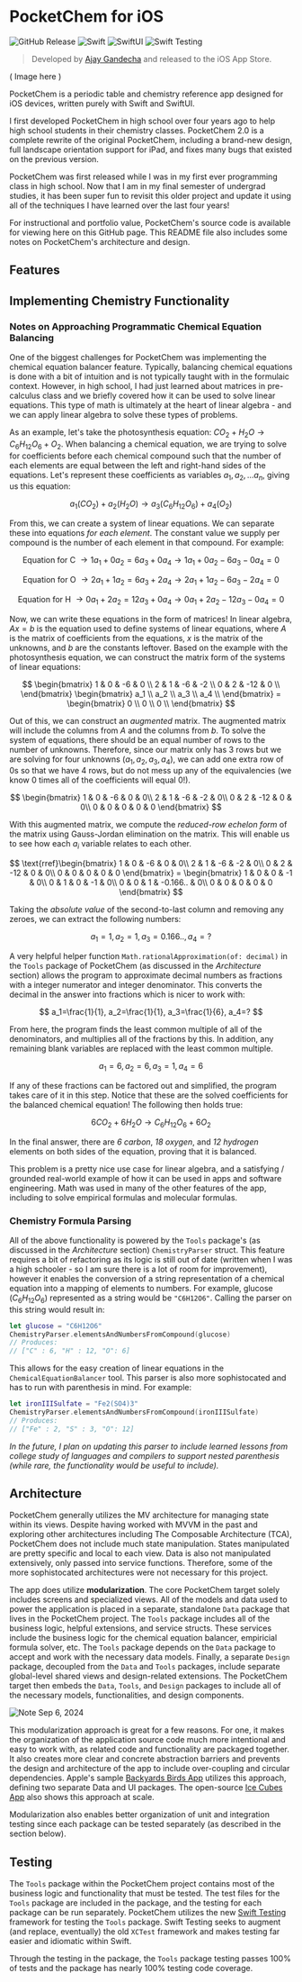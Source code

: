 # PocketChem for iOS

![GitHub Release](https://img.shields.io/github/v/release/ajaygandecha/pocketchem)
![Swift](https://img.shields.io/badge/-Swift-05122A?style=flat&logo=swift)
![SwiftUI](https://img.shields.io/badge/-SwiftUI-05122A?style=flat&logo=swift&logoColor=03c3ff)
![Swift Testing](https://img.shields.io/badge/-Swift_Testing-05122A?style=flat&logo=swift&logoColor=48a424)

> Developed by [Ajay Gandecha](https://github.com/ajaygandecha) and released to the iOS App Store.

( Image here )

PocketChem is a periodic table and chemistry reference app designed for iOS devices, written purely with Swift and SwiftUI.

I first developed PocketChem in high school over four years ago to help high school students in their chemistry classes. PocketChem 2.0 is a complete rewrite of the original PocketChem, including a brand-new design, full landscape orientation support for iPad, and fixes many bugs that existed on the previous version.

PocketChem was first released while I was in my first ever programming class in high school. Now that I am in my final semester of undergrad studies, it has been super fun to revisit this older project and update it using all of the techniques I have learned over the last four years!

For instructional and portfolio value, PocketChem's source code is available for viewing here on this GitHub page. This README file also includes some notes on PocketChem's architecture and design.

## Features



## Implementing Chemistry Functionality

### Notes on Approaching Programmatic Chemical Equation Balancing

One of the biggest challenges for PocketChem was implementing the chemical equation balancer feature. Typically, balancing chemical equations is done with a bit of intuition and is not typically taught with in the formulaic context. However, in high school, I had just learned about matrices in pre-calculus class and we briefly covered how it can be used to solve linear equations. This type of math is ultimately at the heart of linear algebra - and we can apply linear algebra to solve these types of problems.

As an example, let's take the photosynthesis equation: $CO_2+H_2O \rightarrow C_6H_{12}O_6+O_2$. When balancing a chemical equation, we are trying to solve for coefficients before each chemical compound such that the number of each elements are equal between the left and right-hand sides of the equations. Let's represent these coefficients as variables $a_1,a_2,...a_n$, giving us this equation:

$$
a_1\left(CO_2\right)+a_2\left(H_2O\right) \rightarrow a_3\left(C_6H_{12}O_6\right)+a_4\left(O_2\right)
$$

From this, we can create a system of linear equations. We can separate these into equations *for each element*. The constant value we supply per compound is the number of each element in that compound. For example:

$$
\text{Equation for C  } \rightarrow 1a_1 + 0a_2 = 6a_3 + 0a_4 \rightarrow 1a_1 + 0a_2 - 6a_3 - 0a_4 = 0
$$

$$
\text{Equation for O  } \rightarrow 2a_1 + 1a_2 = 6a_3 + 2a_4 \rightarrow 2a_1 + 1a_2 - 6a_3 - 2a_4 = 0
$$

$$
\text{Equation for H  } \rightarrow 0a_1 + 2a_2 = 12a_3 + 0a_4 \rightarrow 0a_1 + 2a_2 - 12a_3 - 0a_4 = 0
$$

Now, we can write these equations in the form of matrices! In linear algebra, $Ax=b$ is the equation used to define systems of linear equations, where $A$ is the matrix of coefficients from the equations, $x$ is the matrix of the unknowns, and $b$ are the constants leftover. Based on the example with the photosynthesis equation, we can construct the matrix form of the systems of linear equations:

$$
\begin{bmatrix} 
1 & 0 & -6 & 0 \\
2 & 1 & -6 & -2 \\
0 & 2 & -12 & 0 \\
\end{bmatrix}
\begin{bmatrix} 
a_1 \\
a_2 \\
a_3 \\
a_4 \\
\end{bmatrix} = 
\begin{bmatrix} 
0 \\
0 \\
0 \\
\end{bmatrix}
$$

Out of this, we can construct an *augmented* matrix. The augmented matrix will include the columns from $A$ and the columns from $b$. To solve the system of equations, there should be an equal number of rows to the number of unknowns. Therefore, since our matrix only has 3 rows but we are solving for four unknowns ($a_1,a_2,a_3,a_4$), we can add one extra row of $0$s so that we have 4 rows, but do not mess up any of the equivalencies (we know 0 times all of the coefficients will equal 0!).

$$
\begin{bmatrix} 
1 & 0 & -6 & 0 & 0\\
2 & 1 & -6 & -2 & 0\\
0 & 2 & -12 & 0 & 0\\
0 & 0 & 0 & 0 & 0
\end{bmatrix}
$$

With this augmented matrix, we compute the *reduced-row echelon form* of the matrix using Gauss-Jordan elimination on the matrix. This will enable us to see how each $a_i$ variable relates to each other.

$$
\text{rref}\begin{bmatrix} 
1 & 0 & -6 & 0 & 0\\
2 & 1 & -6 & -2 & 0\\
0 & 2 & -12 & 0 & 0\\
0 & 0 & 0 & 0 & 0
\end{bmatrix} = \begin{bmatrix} 
1 & 0 & 0 & -1 & 0\\
0 & 1 & 0 & -1 & 0\\
0 & 0 & 1 & -0.166.. & 0\\
0 & 0 & 0 & 0 & 0
\end{bmatrix}
$$

Taking the *absolute value* of the second-to-last column and removing any zeroes, we can extract the following numbers:

$$
a_1=1, a_2=1, a_3=0.166.., a_4=?
$$

A very helpful helper function `Math.rationalApproximation(of: decimal)` in the `Tools` package of PocketChem (as discussed in the *Architecture* section) allows the program to approximate decimal numbers as fractions with a integer numerator and integer denominator. This converts the decimal in the answer into fractions which is nicer to work with:

$$
a_1=\frac{1}{1}, a_2=\frac{1}{1}, a_3=\frac{1}{6}, a_4=?
$$

From here, the program finds the least common multiple of all of the denominators, and multiplies all of the fractions by this. In addition, any remaining blank variables are replaced with the least common multiple.

$$
a_1=6, a_2=6, a_3=1, a_4=6
$$

If any of these fractions can be factored out and simplified, the program takes care of it in this step. Notice that these are the solved coefficients for the balanced chemical equation! The following then holds true:

$$
6CO_2+6H_2O \rightarrow C_6H_{12}O_6+6O_2
$$

In the final answer, there are *6 carbon*, *18 oxygen*, and *12 hydrogen* elements on both sides of the equation, proving that it is balanced.

This problem is a pretty nice use case for linear algebra, and a satisfying / grounded real-world example of how it can be used in apps and software engineering. Math was used in many of the other features of the app, including to solve empirical formulas and molecular formulas. 

### Chemistry Formula Parsing

All of the above functionality is powered by the `Tools` package's (as discussed in the *Architecture* section) `ChemistryParser` struct. This feature requires a bit of refactoring as its logic is still out of date (written when I was a high schooler - so I am sure there is a lot of room for improvement), however it enables the conversion of a string representation of a chemical equation into a mapping of elements to numbers. For example, glucose ($C_6H_{12}O_6$) represented as a string would be `"C6H12O6"`. Calling the parser on this string would result in:

```swift
let glucose = "C6H12O6"
ChemistryParser.elementsAndNumbersFromCompound(glucose)
// Produces:
// ["C" : 6, "H" : 12, "O": 6]
```

This allows for the easy creation of linear equations in the `ChemicalEquationBalancer` tool. This parser is also more sophistocated and has to run with parenthesis in mind. For example:

```swift
let ironIIISulfate = "Fe2(SO4)3"
ChemistryParser.elementsAndNumbersFromCompound(ironIIISulfate)
// Produces:
// ["Fe" : 2, "S" : 3, "O": 12]
```

*In the future, I plan on updating this parser to include learned lessons from college study of languages and compilers to support nested parenthesis (while rare, the functionality would be useful to include).*

## Architecture

PocketChem generally utilizes the MV architecture for managing state within its views. Despite having worked with MVVM in the past and exploring other architectures including The Composable Architecture (TCA), PocketChem does not include much state manipulation. States manipulated are pretty specific and local to each view. Data is also not manipulated extensively, only passed into service functions. Therefore, some of the more sophistocated architectures were not necessary for this project.

The app does utilize **modularization**. The core PocketChem target solely includes screens and specialized views. All of the models and data used to power the application is placed in a separate, standalone `Data` package that lives in the PocketChem project. The `Tools` package includes all of the business logic, helpful extensions, and service structs. These services include the business logic for the chemical equation balancer, empiricial formula solver, etc. The `Tools` package depends on the `Data` package to accept and work with the necessary data models. Finally, a separate `Design` package, decoupled from the `Data` and `Tools` packages, include separate global-level shared views and design-related extensions. The PocketChem target then embeds the `Data`, `Tools`, and `Design` packages to include all of the necessary models, functionalities, and design components.

![Note Sep 6, 2024](https://github.com/user-attachments/assets/a4ca2772-0893-4cb4-b3e5-097898f5f636)

This modularization approach is great for a few reasons. For one, it makes the organization of the application source code much more intentional and easy to work with, as related code and functionality are packaged together. It also creates more clear and concrete abstraction barriers and prevents the design and architecture of the app to include over-coupling and circular dependencies. Apple's sample [Backyards Birds App](https://github.com/apple/sample-backyard-birds/tree/main) utilizes this approach, defining two separate Data and UI packages. The open-source [Ice Cubes App](https://github.com/Dimillian/IceCubesApp/tree/main) also shows this approach at scale. 

Modularization also enables better organization of unit and integration testing since each package can be tested separately (as described in the section below).

## Testing

The `Tools` package within the PocketChem project contains most of the business logic and functionality that must be tested. The test files for the `Tools` package are included in the package, and the testing for each package can be run separately. PocketChem utilizes the new [Swift Testing](https://developer.apple.com/xcode/swift-testing/) framework for testing the `Tools` package. Swift Testing seeks to augment (and replace, eventually) the old `XCTest` framework and makes testing far easier and idiomatic within Swift.

Through the testing in the package, the `Tools` package testing passes 100% of tests and the package has nearly 100% testing code coverage.
